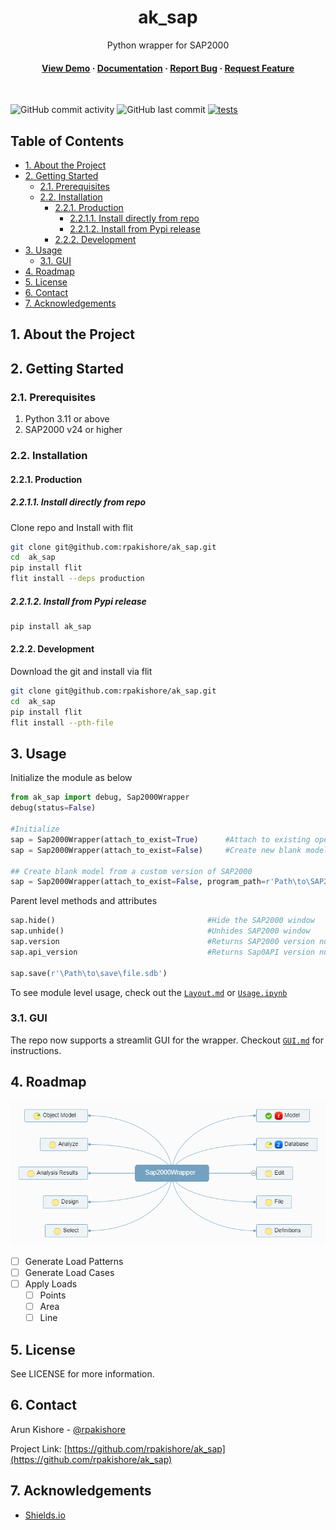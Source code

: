 <!--- Heading --->
<div align="center">
  <h1>ak_sap</h1>
  <p>
    Python wrapper for SAP2000
  </p>
<h4>
    <a href="https://github.com/rpakishore/ak_sap/">View Demo</a>
  <span> · </span>
    <a href="https://github.com/rpakishore/ak_sap">Documentation</a>
  <span> · </span>
    <a href="https://github.com/rpakishore/ak_sap/issues/">Report Bug</a>
  <span> · </span>
    <a href="https://github.com/rpakishore/ak_sap/issues/">Request Feature</a>
  </h4>
</div>
<br />

![GitHub commit activity](https://img.shields.io/github/commit-activity/m/rpakishore/ak_sap)
![GitHub last commit](https://img.shields.io/github/last-commit/rpakishore/ak_sap)
[![tests](https://github.com/rpakishore/ak_sap/actions/workflows/test.yml/badge.svg?branch=main)](https://github.com/rpakishore/ak_sap/actions/workflows/test.yml)

<!-- Table of Contents -->
<h2>Table of Contents</h2>

- [1. About the Project](#1-about-the-project)
- [2. Getting Started](#2-getting-started)
  - [2.1. Prerequisites](#21-prerequisites)
  - [2.2. Installation](#22-installation)
    - [2.2.1. Production](#221-production)
      - [2.2.1.1. Install directly from repo](#2211-install-directly-from-repo)
      - [2.2.1.2. Install from Pypi release](#2212-install-from-pypi-release)
    - [2.2.2. Development](#222-development)
- [3. Usage](#3-usage)
  - [3.1. GUI](#31-gui)
- [4. Roadmap](#4-roadmap)
- [5. License](#5-license)
- [6. Contact](#6-contact)
- [7. Acknowledgements](#7-acknowledgements)

<!-- About the Project -->
## 1. About the Project

<!-- Getting Started -->
## 2. Getting Started

<!-- Prerequisites -->
### 2.1. Prerequisites

1. Python 3.11 or above
2. SAP2000 v24 or higher

<!-- Installation -->
### 2.2. Installation

#### 2.2.1. Production

##### 2.2.1.1. Install directly from repo

Clone repo and Install with flit

```bash
git clone git@github.com:rpakishore/ak_sap.git
cd  ak_sap
pip install flit
flit install --deps production
```

##### 2.2.1.2. Install from Pypi release

```bash
pip install ak_sap
```
#### 2.2.2. Development

Download the git and install via flit

```bash
git clone git@github.com:rpakishore/ak_sap.git
cd  ak_sap
pip install flit
flit install --pth-file
```

<!-- Usage -->
## 3. Usage

Initialize the module as below

```python
from ak_sap import debug, Sap2000Wrapper
debug(status=False)

#Initialize
sap = Sap2000Wrapper(attach_to_exist=True)      #Attach to existing opened model
sap = Sap2000Wrapper(attach_to_exist=False)     #Create new blank model from latest SAP2000

## Create blank model from a custom version of SAP2000
sap = Sap2000Wrapper(attach_to_exist=False, program_path=r'Path\to\SAP2000.exe')

```

Parent level methods and attributes

```python
sap.hide()                                  #Hide the SAP2000 window
sap.unhide()                                #Unhides SAP2000 window
sap.version                                 #Returns SAP2000 version number
sap.api_version                             #Returns Sap0API version number

sap.save(r'\Path\to\save\file.sdb')
```

To see module level usage, check out the [`Layout.md`](/documentation/Layout.md) or [`Usage.ipynb`](/documentation/Usage.ipynb)

### 3.1. GUI

The repo now supports a streamlit GUI for the wrapper. Checkout [`GUI.md`](/documentation/Usage/GUI.md) for instructions.

<!-- Roadmap -->
## 4. Roadmap

![Roadmap/Checklist](/documentation/assets/mindmap.png)

- [ ] Generate Load Patterns
- [ ] Generate Load Cases
- [ ] Apply Loads
  - [ ] Points
  - [ ] Area
  - [ ] Line

<!-- License -->
## 5. License

See LICENSE for more information.

<!-- Contact -->
## 6. Contact

Arun Kishore - [@rpakishore](mailto:pypi@rpakishore.co.in)

Project Link: [https://github.com/rpakishore/ak_sap](https://github.com/rpakishore/ak_sap)

<!-- Acknowledgments -->
## 7. Acknowledgements

- [Shields.io](https://shields.io/)
